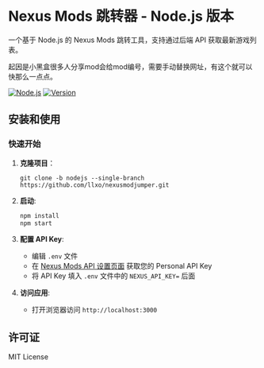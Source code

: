 # Nexus Mods 跳转器 - Node.js 版本

一个基于 Node.js 的 Nexus Mods 跳转工具，支持通过后端 API 获取最新游戏列表。

起因是小黑盒很多人分享mod会给mod编号，需要手动替换网址，有这个就可以快那么一点点。

[![Node.js](https://img.shields.io/badge/Built%20with-Node.js-green.svg)]()
[![Version](https://img.shields.io/badge/Version-v1.2-green.svg)]()

## 安装和使用

### 快速开始

1. **克隆项目**：
    ```
    git clone -b nodejs --single-branch https://github.com/llxo/nexusmodjumper.git
    ```

2. **启动**:
   ```bash
   npm install
   npm start
   ```

3. **配置 API Key**:
   - 编辑 `.env` 文件
   - 在 [Nexus Mods API 设置页面](https://www.nexusmods.com/users/myaccount?tab=api) 获取您的 Personal API Key
   - 将 API Key 填入 `.env` 文件中的 `NEXUS_API_KEY=` 后面

4. **访问应用**:
   - 打开浏览器访问 `http://localhost:3000`

## 许可证

MIT License
